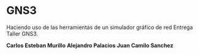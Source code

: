 # GNS3
Haciendo uso de las herramientas de un simulador gráfico de red
Entrega Taller GNS3.

**Carlos Esteban Murillo**
**Alejandro Palacios**
**Juan Camilo Sanchez**

